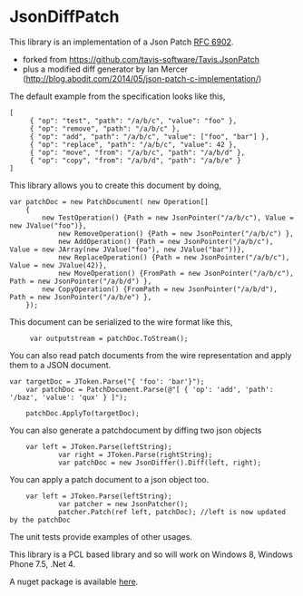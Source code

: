 # JsonDiffPatch



This library is an implementation of a Json Patch [RFC 6902](http://tools.ietf.org/html/rfc6902).  
 * forked from https://github.com/tavis-software/Tavis.JsonPatch
 * plus a modified diff generator by Ian Mercer (http://blog.abodit.com/2014/05/json-patch-c-implementation/)  

The default example from the specification looks like this,

	[
	     { "op": "test", "path": "/a/b/c", "value": "foo" },
	     { "op": "remove", "path": "/a/b/c" },
	     { "op": "add", "path": "/a/b/c", "value": ["foo", "bar"] },
	     { "op": "replace", "path": "/a/b/c", "value": 42 },
	     { "op": "move", "from": "/a/b/c", "path": "/a/b/d" },
	     { "op": "copy", "from": "/a/b/d", "path": "/a/b/e" }
	]

This library allows you to create this document by doing, 

	var patchDoc = new PatchDocument( new Operation[]
        {
        	new TestOperation() {Path = new JsonPointer("/a/b/c"), Value = new JValue("foo")}, 
             	new RemoveOperation() {Path = new JsonPointer("/a/b/c") }, 
             	new AddOperation() {Path = new JsonPointer("/a/b/c"), Value = new JArray(new JValue("foo"), new JValue("bar"))}, 
             	new ReplaceOperation() {Path = new JsonPointer("/a/b/c"), Value = new JValue(42)}, 
             	new MoveOperation() {FromPath = new JsonPointer("/a/b/c"), Path = new JsonPointer("/a/b/d") }, 
        	new CopyOperation() {FromPath = new JsonPointer("/a/b/d"), Path = new JsonPointer("/a/b/e") }, 
        });

This document can be serialized to the wire format like this,

         var outputstream = patchDoc.ToStream();

You can also read patch documents from the wire representation and apply them to a JSON document.
	
	var targetDoc = JToken.Parse("{ 'foo': 'bar'}");
        var patchDoc = PatchDocument.Parse(@"[ { 'op': 'add', 'path': '/baz', 'value': 'qux' } ]");

        patchDoc.ApplyTo(targetDoc);

You can also generate a patchdocument by diffing two json objects

		var left = JToken.Parse(leftString);
            	var right = JToken.Parse(rightString);
            	var patchDoc = new JsonDiffer().Diff(left, right);

You can apply a patch document to a json object too.

		var left = JToken.Parse(leftString);
            	var patcher = new JsonPatcher();
            	patcher.Patch(ref left, patchDoc); //left is now updated by the patchDoc
            	


The unit tests provide examples of other usages.

This library is a PCL based library and so will work on Windows 8, Windows Phone 7.5, .Net 4.

A nuget package is available [here](http://www.nuget.org/packages/Tavis.JsonPatch).

